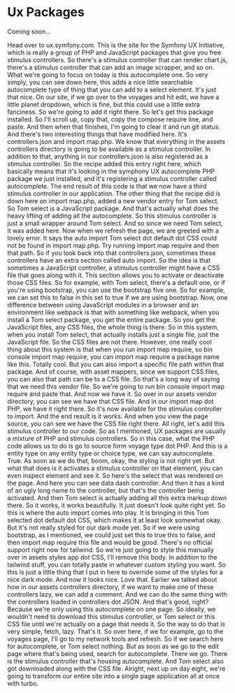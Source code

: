 # Ux Packages

Coming soon...

Head over to ux.symfony.com. This is the site for the Symfony UX Initiative, which is
really a group of PHP and JavaScript packages that give you free stimulus
controllers. So there's a stimulus controller that can render chart.js, there's a
stimulus controller that can add an image scrapper, and so on. What we're going to
focus on today is this autocomplete one. So very simply, you can see down here, this
adds a nice little searchable autocomplete type of thing that you can add to a select
element. It's just that nice. On our site, if we go over to the voyages and hit edit,
we have a little planet dropdown, which is fine, but this could use a little extra
fanciness. So we're going to add it right there. So let's get this package installed.
So I'll scroll up, copy that, copy the compose require line, and paste. And then when
that finishes, I'm going to clear it and run git status. And there's two interesting
things that have modified here. It's controllers.json and import map.php. We know
that everything in the assets controllers directory is going to be available as a
stimulus controller. In addition to that, anything in our controllers.json is also
registered as a stimulus controller. So the recipe added this entry right here, which
basically means that it's looking in the symphony UX autocomplete PHP package we just
installed, and it's registering a stimulus controller called autocomplete. The end
result of this code is that we now have a third stimulus controller in our
application. The other thing that the recipe did is down here on import map.php,
added a new vendor entry for Tom select. So Tom select is a JavaScript package. And
that's actually what does the heavy lifting of adding all the autocomplete. So this
stimulus controller is just a small wrapper around Tom select. And so since we need
Tom select, it was added here. Now when we refresh the page, we are greeted with a
lovely error. It says the auto import Tom select dot default dot CSS could not be
found in import map.php. Try running import map require and then that path. So if you
look back into that controllers.json, sometimes these controllers have an extra
section called auto import. So the idea is that sometimes a JavaScript controller, a
stimulus controller might have a CSS file that goes along with it. This section
allows you to activate or deactivate those CSS files. So for example, with Tom
select, there's a default one, or if you're using bootstrap, you can use the
bootstrap five one. So for example, we can set this to false in this set to true if
we are using bootstrap. Now, one difference between using JavaScript modules in a
browser and an environment like webpack is that with something like webpack, when you
install a Tom select package, you get the entire package. So you get the JavaScript
files, any CSS files, the whole thing is there. So in this system, when you install
Tom select, that actually installs just a single file, just the JavaScript file. So
the CSS files are not there. However, one really cool thing about this system is that
when you run import map require, so bin console import map require, you can import
map require a package name like this. Totally cool. But you can also import a
specific file path within that package. And of course, with asset mappers, since we
support CSS files, you can also that path can be to a CSS file. So that's a long way
of saying that we need this vendor file. So we're going to run bin console import map
require and paste that. And now we have it. So over in our assets vendor directory,
you can see we have that CSS file. And in our import map dot PHP, we have it right
there. So it's now available for the stimulus controller to import. And the end
result is it works. And when you view the page source, you can see we have the CSS
file right there. All right, let's add this stimulus controller to our code. So as I
mentioned, UX packages are usually a mixture of PHP and stimulus controllers. So in
this case, what the PHP code allows us to do is go to source form voyage type dot
PHP. And this is a entity type on any entity type or choice type, we can say
autocomplete. True. As soon as we do that, boom, okay, the styling is not right yet.
But what that does is it activates a stimulus controller on that element, you can
even inspect element and see it. So here's the select that was rendered on the page.
And here you can see data dash controller. And then it has a kind of an ugly long
name to the controller, but that's the controller being activated. And then Tom
select is actually adding all this extra markup down there. So it works, it works
beautifully. It just doesn't look quite right yet. So this is where the auto import
comes into play. It is bringing in this Tom selected dot default dot CSS, which makes
it at least look somewhat okay. But it's not really styled for our dark mode yet. So
if we were using bootstrap, as I mentioned, we could just set this to true this to
false, and then import map require this file and would be good. There's no official
support right now for tailwind. So we're just going to style this manually over in
assets styles app dot CSS, I'll remove this body. In addition to the tailwind stuff,
you can totally paste in whatever custom styling you want. So this is just a little
thing that I put in here to override some of the styles for a nice dark mode. And now
it looks nice. Love that. Earlier we talked about how in our assets controllers
directory, if we want to make one of these controllers lazy, we can add a comment.
And we can do the same thing with the controllers loaded in controllers dot JSON. And
that's good, right? Because we're only using this autocomplete on one page. So
ideally, we wouldn't need to download this stimulus controller, or Tom select or this
CSS file until we're actually on a page that needs it. So the way to do that is very
simple, fetch, lazy. That's it. So over here, if we for example, go to the voyages
page, I'll go to my network tools and refresh. So if we search here for autocomplete,
or Tom select nothing. But as soon as we go to the edit page where that's being used,
search for autocomplete. There we go. There is the stimulus controller that's housing
autocomplete. And Tom select also got downloaded along with the CSS file. Alright,
next up on day eight, we're going to transform our entire site into a single page
application all at once with turbo.
